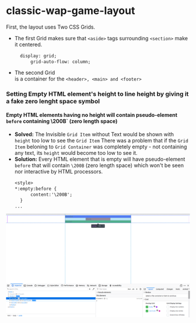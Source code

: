 # classic-wap-game-layout
First, the layout uses Two CSS Grids. 
* The first Grid **<body>** makes sure that `<aside>` tags surrounding `<section>` make it centered.
  ```
  	display: grid;
		grid-auto-flow: column;
  ```
* The second Grid **<section>** is a container for the `<header>, <main> and <footer>`
  
### Setting Empty HTML element's height to line height by giving it a fake zero lenght space symbol
#### Empty HTML elements having no height will contain pseudo-element `before` containing \200B` (zero length space)
* **Solved:** The Invisible `Grid Item` without Text would be shown with `height` too low to see the `Grid Item`
There was a problem that if the `Grid Item` beloning to `Grid Container` was completely empty - not containing any text, its `height` would become too low to see it.
* **Solution:** Every HTML element that is empty will have pseudo-element `before` that will contain `\200B` (zero length space) which won't be seen nor interactive by HTML processors.
  ```
  <style>
  *:empty:before { 
		content:'\200B';
	}
  ...
  ```
  
  
![](./Screenshot_from_2019-07-24_23-03-07.png)
